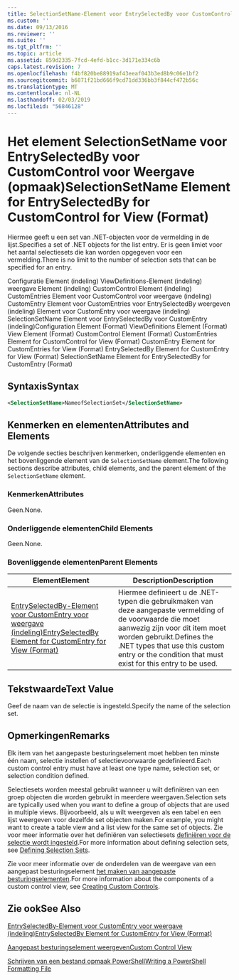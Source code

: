```yaml
---
title: SelectionSetName-Element voor EntrySelectedBy voor CustomControl voor weergave (indeling) | Microsoft Docs
ms.custom: ''
ms.date: 09/13/2016
ms.reviewer: ''
ms.suite: ''
ms.tgt_pltfrm: ''
ms.topic: article
ms.assetid: 859d2335-7fcd-4efd-b1cc-3d171e334c6b
caps.latest.revision: 7
ms.openlocfilehash: f4bf820be88919af43eeaf043b3ed8b9c06e1bf2
ms.sourcegitcommit: b6871f21bd666f9cd71dd336bb3f844cf472b56c
ms.translationtype: MT
ms.contentlocale: nl-NL
ms.lasthandoff: 02/03/2019
ms.locfileid: "56846128"
---
```

# <a name="selectionsetname-element-for-entryselectedby-for-customcontrol-for-view-format"></a><span data-ttu-id="1581e-102">Het element SelectionSetName voor EntrySelectedBy voor CustomControl voor Weergave (opmaak)</span><span class="sxs-lookup"><span data-stu-id="1581e-102">SelectionSetName Element for EntrySelectedBy for CustomControl for View (Format)</span></span>

<span data-ttu-id="1581e-103">Hiermee geeft u een set van .NET-objecten voor de vermelding in de lijst.</span><span class="sxs-lookup"><span data-stu-id="1581e-103">Specifies a set of .NET objects for the list entry.</span></span> <span data-ttu-id="1581e-104">Er is geen limiet voor het aantal selectiesets die kan worden opgegeven voor een vermelding.</span><span class="sxs-lookup"><span data-stu-id="1581e-104">There is no limit to the number of selection sets that can be specified for an entry.</span></span>

<span data-ttu-id="1581e-105">Configuratie Element (indeling) ViewDefinitions-Element (indeling) weergave Element (indeling) CustomControl Element (indeling) CustomEntries Element voor CustomControl voor weergave (indeling) CustomEntry Element voor CustomEntries voor EntrySelectedBy weergeven (indeling) Element voor CustomEntry voor weergave (indeling) SelectionSetName Element voor EntrySelectedBy voor CustomEntry (indeling)</span><span class="sxs-lookup"><span data-stu-id="1581e-105">Configuration Element (Format) ViewDefinitions Element (Format) View Element (Format) CustomControl Element (Format) CustomEntries Element for CustomControl for View (Format) CustomEntry Element for CustomEntries for View (Format) EntrySelectedBy Element for CustomEntry for View (Format) SelectionSetName Element for EntrySelectedBy for CustomEntry (Format)</span></span>

## <a name="syntax"></a><span data-ttu-id="1581e-106">Syntaxis</span><span class="sxs-lookup"><span data-stu-id="1581e-106">Syntax</span></span>

```xml
<SelectionSetName>NameofSelectionSet</SelectionSetName>
```

## <a name="attributes-and-elements"></a><span data-ttu-id="1581e-107">Kenmerken en elementen</span><span class="sxs-lookup"><span data-stu-id="1581e-107">Attributes and Elements</span></span>

<span data-ttu-id="1581e-108">De volgende secties beschrijven kenmerken, onderliggende elementen en het bovenliggende element van de `SelectionSetName` element.</span><span class="sxs-lookup"><span data-stu-id="1581e-108">The following sections describe attributes, child elements, and the parent element of the `SelectionSetName` element.</span></span>

### <a name="attributes"></a><span data-ttu-id="1581e-109">Kenmerken</span><span class="sxs-lookup"><span data-stu-id="1581e-109">Attributes</span></span>

<span data-ttu-id="1581e-110">Geen.</span><span class="sxs-lookup"><span data-stu-id="1581e-110">None.</span></span>

### <a name="child-elements"></a><span data-ttu-id="1581e-111">Onderliggende elementen</span><span class="sxs-lookup"><span data-stu-id="1581e-111">Child Elements</span></span>

<span data-ttu-id="1581e-112">Geen.</span><span class="sxs-lookup"><span data-stu-id="1581e-112">None.</span></span>

### <a name="parent-elements"></a><span data-ttu-id="1581e-113">Bovenliggende elementen</span><span class="sxs-lookup"><span data-stu-id="1581e-113">Parent Elements</span></span>

|<span data-ttu-id="1581e-114">Element</span><span class="sxs-lookup"><span data-stu-id="1581e-114">Element</span></span>|<span data-ttu-id="1581e-115">Description</span><span class="sxs-lookup"><span data-stu-id="1581e-115">Description</span></span>|
|-------------|-----------------|
|[<span data-ttu-id="1581e-116">EntrySelectedBy-Element voor CustomEntry voor weergave (indeling)</span><span class="sxs-lookup"><span data-stu-id="1581e-116">EntrySelectedBy Element for CustomEntry for View (Format)</span></span>](./entryselectedby-element-for-customentry-for-customcontrol-for-view-format.md)|<span data-ttu-id="1581e-117">Hiermee definieert u de .NET-typen die gebruikmaken van deze aangepaste vermelding of de voorwaarde die moet aanwezig zijn voor dit item moet worden gebruikt.</span><span class="sxs-lookup"><span data-stu-id="1581e-117">Defines the .NET types that use this custom entry or the condition that must exist for this entry to be used.</span></span>|

## <a name="text-value"></a><span data-ttu-id="1581e-118">Tekstwaarde</span><span class="sxs-lookup"><span data-stu-id="1581e-118">Text Value</span></span>

<span data-ttu-id="1581e-119">Geef de naam van de selectie is ingesteld.</span><span class="sxs-lookup"><span data-stu-id="1581e-119">Specify the name of the selection set.</span></span>

## <a name="remarks"></a><span data-ttu-id="1581e-120">Opmerkingen</span><span class="sxs-lookup"><span data-stu-id="1581e-120">Remarks</span></span>

<span data-ttu-id="1581e-121">Elk item van het aangepaste besturingselement moet hebben ten minste één naam, selectie instellen of selectievoorwaarde gedefinieerd.</span><span class="sxs-lookup"><span data-stu-id="1581e-121">Each custom control entry must have at least one type name, selection set, or selection condition defined.</span></span>

<span data-ttu-id="1581e-122">Selectiesets worden meestal gebruikt wanneer u wilt definiëren van een groep objecten die worden gebruikt in meerdere weergaven.</span><span class="sxs-lookup"><span data-stu-id="1581e-122">Selection sets are typically used when you want to define a group of objects that are used in multiple views.</span></span> <span data-ttu-id="1581e-123">Bijvoorbeeld, als u wilt weergeven als een tabel en een lijst weergeven voor dezelfde set objecten maken.</span><span class="sxs-lookup"><span data-stu-id="1581e-123">For example, you might want to create a table view and a list view for the same set of objects.</span></span> <span data-ttu-id="1581e-124">Zie voor meer informatie over het definiëren van selectiesets [definiëren voor de selectie wordt ingesteld](./defining-selection-sets.md).</span><span class="sxs-lookup"><span data-stu-id="1581e-124">For more information about defining selection sets, see [Defining Selection Sets](./defining-selection-sets.md).</span></span>

<span data-ttu-id="1581e-125">Zie voor meer informatie over de onderdelen van de weergave van een aangepast besturingselement [het maken van aangepaste besturingselementen](./creating-custom-controls.md).</span><span class="sxs-lookup"><span data-stu-id="1581e-125">For more information about the components of a custom control view, see [Creating Custom Controls](./creating-custom-controls.md).</span></span>

## <a name="see-also"></a><span data-ttu-id="1581e-126">Zie ook</span><span class="sxs-lookup"><span data-stu-id="1581e-126">See Also</span></span>

[<span data-ttu-id="1581e-127">EntrySelectedBy-Element voor CustomEntry voor weergave (indeling)</span><span class="sxs-lookup"><span data-stu-id="1581e-127">EntrySelectedBy Element for CustomEntry for View (Format)</span></span>](./entryselectedby-element-for-customentry-for-customcontrol-for-view-format.md)

[<span data-ttu-id="1581e-128">Aangepast besturingselement weergeven</span><span class="sxs-lookup"><span data-stu-id="1581e-128">Custom Control View</span></span>](./creating-custom-controls.md)

[<span data-ttu-id="1581e-129">Schrijven van een bestand opmaak PowerShell</span><span class="sxs-lookup"><span data-stu-id="1581e-129">Writing a PowerShell Formatting File</span></span>](./writing-a-powershell-formatting-file.md)

